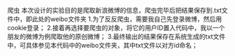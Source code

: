 爬虫
本次设计的实验目的是爬取新浪微博的信息，爬虫完毕后把结果保存到.txt文件中，即此处的weibo文件夹
1.为了反反爬虫，需要我自己先登录微博，然后用cookie登录；
2.接着再选择要爬虫的对象，将它的用户ID置入代码中，我以一个朋友的微博为例爬取他的原创微博；
3.最终输出的结果保存在系统生成的txt文件中，可具体参见本代码中的weibo文件夹，其中txt文件以对方id命名；

